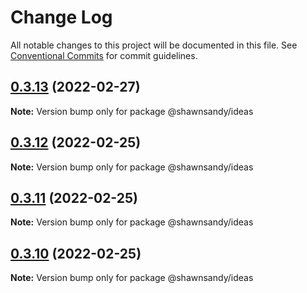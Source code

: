# Change Log

All notable changes to this project will be documented in this file.
See [Conventional Commits](https://conventionalcommits.org) for commit guidelines.

## [0.3.13](https://github.com/shawn-sandy/idea/compare/@shawnsandy/ideas@0.3.12...@shawnsandy/ideas@0.3.13) (2022-02-27)

**Note:** Version bump only for package @shawnsandy/ideas






## [0.3.12](https://github.com/shawn-sandy/idea/compare/@shawnsandy/ideas@0.3.11...@shawnsandy/ideas@0.3.12) (2022-02-25)

**Note:** Version bump only for package @shawnsandy/ideas





## [0.3.11](https://github.com/shawn-sandy/idea/compare/@shawnsandy/ideas@0.3.9...@shawnsandy/ideas@0.3.11) (2022-02-25)

**Note:** Version bump only for package @shawnsandy/ideas





## [0.3.10](https://github.com/shawn-sandy/idea/compare/@shawnsandy/ideas@0.3.9...@shawnsandy/ideas@0.3.10) (2022-02-25)

**Note:** Version bump only for package @shawnsandy/ideas
